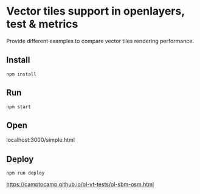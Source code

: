 # Vector tiles support in openlayers, test & metrics
Provide different examples to compare vector tiles rendering performance.
## Install
```
npm install
```
## Run
```
npm start
```
## Open

localhost:3000/simple.html

## Deploy

```
npm run deploy
```

https://camptocamp.github.io/ol-vt-tests/ol-sbm-osm.html
